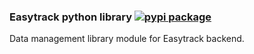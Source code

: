 ### Easytrack python library [![pypi package](https://img.shields.io/pypi/v/python-easytrack)](https://pypi.org/project/python-easytrack/)

Data management library module for Easytrack backend.
